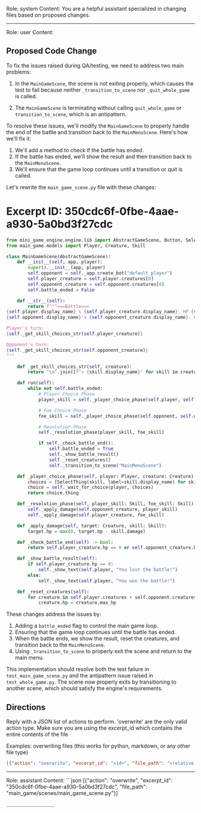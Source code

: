 Role: system
Content: You are a helpful assistant specialized in changing files based on proposed changes.
__________________
Role: user
Content: 
## Proposed Code Change
To fix the issues raised during QA/testing, we need to address two main problems:

1. In the `MainGameScene`, the scene is not exiting properly, which causes the test to fail because neither `_transition_to_scene` nor `_quit_whole_game` is called.

2. The `MainGameScene` is terminating without calling `quit_whole_game` or `transition_to_scene`, which is an antipattern.

To resolve these issues, we'll modify the `MainGameScene` to properly handle the end of the battle and transition back to the `MainMenuScene`. Here's how we'll fix it:

1. We'll add a method to check if the battle has ended.
2. If the battle has ended, we'll show the result and then transition back to the `MainMenuScene`.
3. We'll ensure that the game loop continues until a transition or quit is called.

Let's rewrite the `main_game_scene.py` file with these changes:

# Excerpt ID: 350cdc6f-0fbe-4aae-a930-5a0bd3f27cdc
```python main_game/scenes/main_game_scene.py
from mini_game_engine.engine.lib import AbstractGameScene, Button, SelectThing
from main_game.models import Player, Creature, Skill

class MainGameScene(AbstractGameScene):
    def __init__(self, app, player):
        super().__init__(app, player)
        self.opponent = self._app.create_bot("default_player")
        self.player_creature = self.player.creatures[0]
        self.opponent_creature = self.opponent.creatures[0]
        self.battle_ended = False

    def __str__(self):
        return f"""===Battle===
{self.player.display_name}'s {self.player_creature.display_name}: HP {self.player_creature.hp}/{self.player_creature.max_hp}
{self.opponent.display_name}'s {self.opponent_creature.display_name}: HP {self.opponent_creature.hp}/{self.opponent_creature.max_hp}

Player's turn:
{self._get_skill_choices_str(self.player_creature)}

Opponent's turn:
{self._get_skill_choices_str(self.opponent_creature)}
"""

    def _get_skill_choices_str(self, creature):
        return "\n".join([f"> {skill.display_name}" for skill in creature.skills])

    def run(self):
        while not self.battle_ended:
            # Player Choice Phase
            player_skill = self._player_choice_phase(self.player, self.player_creature)

            # Foe Choice Phase
            foe_skill = self._player_choice_phase(self.opponent, self.opponent_creature)

            # Resolution Phase
            self._resolution_phase(player_skill, foe_skill)

            if self._check_battle_end():
                self.battle_ended = True
                self._show_battle_result()
                self._reset_creatures()
                self._transition_to_scene("MainMenuScene")

    def _player_choice_phase(self, player: Player, creature: Creature) -> Skill:
        choices = [SelectThing(skill, label=skill.display_name) for skill in creature.skills]
        choice = self._wait_for_choice(player, choices)
        return choice.thing

    def _resolution_phase(self, player_skill: Skill, foe_skill: Skill):
        self._apply_damage(self.opponent_creature, player_skill)
        self._apply_damage(self.player_creature, foe_skill)

    def _apply_damage(self, target: Creature, skill: Skill):
        target.hp = max(0, target.hp - skill.damage)

    def _check_battle_end(self) -> bool:
        return self.player_creature.hp == 0 or self.opponent_creature.hp == 0

    def _show_battle_result(self):
        if self.player_creature.hp == 0:
            self._show_text(self.player, "You lost the battle!")
        else:
            self._show_text(self.player, "You won the battle!")

    def _reset_creatures(self):
        for creature in self.player.creatures + self.opponent.creatures:
            creature.hp = creature.max_hp
```

These changes address the issues by:

1. Adding a `battle_ended` flag to control the main game loop.
2. Ensuring that the game loop continues until the battle has ended.
3. When the battle ends, we show the result, reset the creatures, and transition back to the `MainMenuScene`.
4. Using `_transition_to_scene` to properly exit the scene and return to the main menu.

This implementation should resolve both the test failure in `test_main_game_scene.py` and the antipattern issue raised in `test_whole_game.py`. The scene now properly exits by transitioning to another scene, which should satisfy the engine's requirements.

## Directions
Reply with a JSON list of actions to perform. 'overwrite' are the only valid action type. 
Make sure you are using the excerpt_id which contains the entire contents of the file

Examples:
overwriting files (this works for python, markdown, or any other file type)
```json output_example1
[{"action": "overwrite", "excerpt_id": "<id>", "file_path": "<relative file path>"}]
```

__________________
Role: assistant
Content: ```json
[{"action": "overwrite", "excerpt_id": "350cdc6f-0fbe-4aae-a930-5a0bd3f27cdc", "file_path": "main_game/scenes/main_game_scene.py"}]
```
__________________
